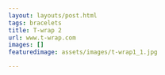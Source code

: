 ```yaml
---
layout: layouts/post.html
tags: bracelets
title: T-wrap 2
url: www.t-wrap.com
images: []
featuredimage: assets/images/t-wrap1_1.jpg

---
```

